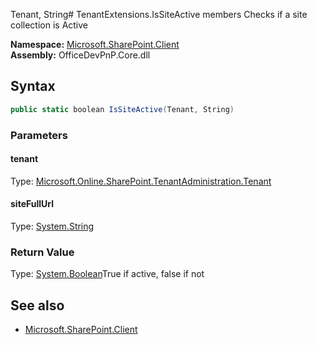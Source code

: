 Tenant, String# TenantExtensions.IsSiteActive members
Checks if a site collection is Active  

**Namespace:** [Microsoft.SharePoint.Client](Microsoft.SharePoint.Client.md)  
**Assembly:** OfficeDevPnP.Core.dll  
## Syntax
```C#
public static boolean IsSiteActive(Tenant, String)
```
### Parameters
#### tenant
Type: [Microsoft.Online.SharePoint.TenantAdministration.Tenant](Microsoft.Online.SharePoint.TenantAdministration.Tenant.md) 
#### 
#### siteFullUrl
Type: [System.String](System.String.md) 
#### 
### Return Value
Type: [System.Boolean](System.Boolean.md)True if active, false if not
## See also
- [Microsoft.SharePoint.Client](Microsoft.SharePoint.Client.md)
